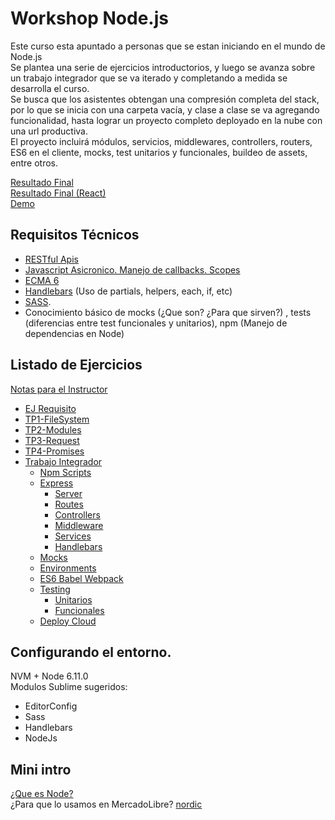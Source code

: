 # Workshop Node.js
Este curso esta apuntado a personas que se estan iniciando en el mundo de Node.js    
Se plantea una serie de ejercicios introductorios, y luego se avanza sobre un trabajo integrador que se va iterado y completando a medida se desarrolla el curso.  
Se busca que los asistentes obtengan una compresión completa del stack, por lo que se inicia con una carpeta vacía, y clase a clase se va agregando funcionalidad, hasta lograr un proyecto completo deployado en la nube con una url productiva.  
El proyecto incluirá módulos, servicios, middlewares, controllers, routers, ES6 en el cliente, mocks, test unitarios y funcionales, buildeo de assets, entre otros.  

[Resultado Final](https://github.com/fallemand/workshop-nodejs/tree/master/tp/resolution/final)  
[Resultado Final (React)](https://github.com/fallemand/workshop-nodejs/tree/master/tp/resolution/final-react)  
[Demo](https://workshop-node.herokuapp.com/)

## Requisitos Técnicos
- [RESTful Apis](http://www.andrewhavens.com/posts/20/beginners-guide-to-creating-a-rest-api/)  
- [Javascript Asicronico. Manejo de callbacks. Scopes](https://houssein.me/javascript/2016/05/10/asynchronous-javascript-callbacks.html)  
- [ECMA 6](http://blog.teamtreehouse.com/get-started-ecmascript-6)  
- [Handlebars](http://handlebarsjs.com/) (Uso de partials, helpers, each, if, etc)  
- [SASS](http://sass-lang.com/guide).  
- Conocimiento básico de mocks (¿Que son? ¿Para que sirven?) , tests (diferencias entre test funcionales y unitarios), npm (Manejo de dependencias en Node)

## Listado de Ejercicios
[Notas para el Instructor](https://docs.google.com/a/mercadolibre.com/document/d/1J7d2IMq4y3iUmN40U_P_lBVnjfcVfQXF7tmeSfROuWc/edit?usp=sharing)  

- [EJ Requisito](https://github.com/fallemand/workshop-nodejs/tree/master/ej0-requirement)
- [TP1-FileSystem](https://github.com/fallemand/workshop-nodejs/tree/master/ej1-filesystem)
- [TP2-Modules](https://github.com/fallemand/workshop-nodejs/tree/master/ej2-modules)
- [TP3-Request](https://github.com/fallemand/workshop-nodejs/tree/master/ej3-request)
- [TP4-Promises](https://github.com/fallemand/workshop-nodejs/tree/master/ej4-promises)
- [Trabajo Integrador](https://github.com/fallemand/workshop-nodejs/tree/master/tp)
  * [Npm Scripts](https://github.com/fallemand/workshop-nodejs/tree/master/tp#parte-1--npm-scripts) 
  * [Express](https://github.com/fallemand/workshop-nodejs/tree/master/tp#parte-2--express) 
    - [Server](https://github.com/fallemand/workshop-nodejs/tree/master/tp#a-configurar-server)
    - [Routes](https://github.com/fallemand/workshop-nodejs/tree/master/tp#b-router)
    - [Controllers](https://github.com/fallemand/workshop-nodejs/tree/master/tp#c-controllers)
    - [Middleware](https://github.com/fallemand/workshop-nodejs/tree/master/tp#d-middleware)
    - [Services](https://github.com/fallemand/workshop-nodejs/tree/master/tp#e-services)
    - [Handlebars](https://github.com/fallemand/workshop-nodejs/tree/master/tp#f-handlebars)
  * [Mocks](https://github.com/fallemand/workshop-nodejs/tree/master/tp#parte-3--mocks-nock) 
  * [Environments](https://github.com/fallemand/workshop-nodejs/tree/master/tp#parte-4--environments) 
  * [ES6 Babel Webpack](https://github.com/fallemand/workshop-nodejs/tree/master/tp#parte-6--es6---babel---webpack) 
  * [Testing](https://github.com/fallemand/workshop-nodejs/tree/master/tp#parte-7--testing) 
    - [Unitarios](https://github.com/fallemand/workshop-nodejs/blob/master/tp/README.md#a-tests-unitarios-mocha)
    - [Funcionales](https://github.com/fallemand/workshop-nodejs/blob/master/tp/README.md#b-tests-funcionales-nightwatchjs)
  * [Deploy Cloud](https://github.com/fallemand/workshop-nodejs/tree/master/tp#parte-7--cloud-deploy-heroku) 
  
## Configurando el entorno.
NVM + Node 6.11.0  
Modulos Sublime sugeridos:   
- EditorConfig   
- Sass   
- Handlebars   
- NodeJs   

## Mini intro
[¿Que es Node?](https://www.netconsulting.es/blog/nodejs/)  
¿Para que lo usamos en MercadoLibre? [nordic](http://nordic.ml.com/docs)  
